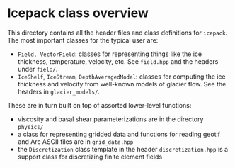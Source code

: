 
# Icepack class overview

This directory contains all the header files and class definitions for `icepack`.
The most important classes for the typical user are:

* `Field, VectorField`: classes for representing things like the ice thickness, temperature, velocity, etc. See `field.hpp` and the headers under `field/`.
* `IceShelf`, `IceStream`, `DepthAveragedModel`: classes for computing the ice thickness and velocity from well-known models of glacier flow. See the headers in `glacier_models/`.

These are in turn built on top of assorted lower-level functions:

* viscosity and basal shear parameterizations are in the directory `physics/`
* a class for representing gridded data and functions for reading geotif and Arc ASCII files are in `grid_data.hpp`
* the `Discretization` class template in the header `discretization.hpp` is a support class for discretizing finite element fields

